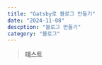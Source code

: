 ```yaml
---
title: "Gatsby로 블로그 만들기"
date: "2024-11-08"
descption: "블로그 만들기"
category: "블로그"
---
```


> **테스트**
